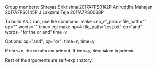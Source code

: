 Group members:
Shreyas Srikrishna 2017A7PS0162P
Aniruddha Mahajan 2017A7PS0145P
J Lakshmi Teja 2017A7PS0068P

To build AND run, use the command:
	make <no_of_proc> file_path="<filePath>" op="<Operation>" words="<wordList>" time=<time yes or no>
	eg: make np=4 file_path="test.txt" op="and" words="for the or and" time=y

Options:
op="and"; op="or"; time=n; time=y

If time=n, the results are printed.
If time=y, time taken is printed.

Rest of the arguments are self-explanatory.